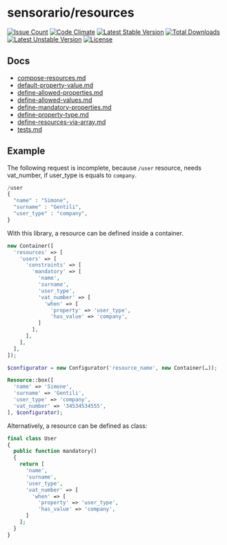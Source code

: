 # sensorario/resources

[![Issue Count](https://codeclimate.com/github/sensorario/resources/badges/issue_count.svg)](https://codeclimate.com/github/sensorario/resources) [![Code Climate](https://codeclimate.com/github/sensorario/resources/badges/gpa.svg)](https://codeclimate.com/github/sensorario/resources) [![Latest Stable Version](https://poser.pugx.org/sensorario/resources/v/stable)](https://packagist.org/packages/sensorario/resources) [![Total Downloads](https://poser.pugx.org/sensorario/resources/downloads)](https://packagist.org/packages/sensorario/resources) [![Latest Unstable Version](https://poser.pugx.org/sensorario/resources/v/unstable)](https://packagist.org/packages/sensorario/resources) [![License](https://poser.pugx.org/sensorario/resources/license)](https://packagist.org/packages/sensorario/resources)

## Docs

 - [compose-resources.md][1]
 - [default-property-value.md][2]
 - [define-allowed-properties.md][3]
 - [define-allowed-values.md][4]
 - [define-mandatory-properties.md][5]
 - [define-property-type.md][6]
 - [define-resources-via-array.md][7]
 - [tests.md][8]

## Example

The following request is incomplete, because `/user` resource, needs vat_number, if user_type is equals to `company`.

```php
/user
{
  "name" : "Simone",
  "surname" : "Gentili",
  "user_type" : "company",
}
```

With this library, a resource can be defined inside a container.

```php
new Container([
  'resources' => [
    'users' => [
      'constraints' => [
        'mandatory' => [
          'name',
          'surname',
          'user_type',
          'vat_number' => [
            'when' => [
              'property' => 'user_type',
              'has_value' => 'company',
          ]
        ],
      ],
    ],
  ],
]);
```

```php
$configurator = new Configurator('resource_name', new Container(…));

Resource::box([
  'name' => 'Simone',
  'surname' => 'Gentili',
  'user_type' => 'company',
  'vat_number' => '34534534555',
], $configurator);
```

Alternatively, a resource can be defined as class:

```php
final class User
{
  public function mandatory()
  {
    return [
      'name',
      'surname',
      'user_type',
      'vat_number' => [
        'when' => [
          'property' => 'user_type',
          'has_value' => 'company',
      ]
    ];
  }
}
```

 [1]: doc/compose-resources.md
 [2]: doc/default-property-value.md
 [3]: doc/define-allowed-properties.md
 [4]: doc/define-allowed-values.md
 [5]: doc/define-mandatory-properties.md
 [6]: doc/define-property-type.md
 [7]: doc/define-resources-via-array.md
 [8]: doc/tests.md
